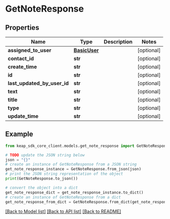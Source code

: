 # GetNoteResponse


## Properties

Name | Type | Description | Notes
------------ | ------------- | ------------- | -------------
**assigned_to_user** | [**BasicUser**](BasicUser.md) |  | [optional] 
**contact_id** | **str** |  | [optional] 
**create_time** | **str** |  | [optional] 
**id** | **str** |  | [optional] 
**last_updated_by_user_id** | **str** |  | [optional] 
**text** | **str** |  | [optional] 
**title** | **str** |  | [optional] 
**type** | **str** |  | [optional] 
**update_time** | **str** |  | [optional] 

## Example

```python
from keap_sdk_core_client.models.get_note_response import GetNoteResponse

# TODO update the JSON string below
json = "{}"
# create an instance of GetNoteResponse from a JSON string
get_note_response_instance = GetNoteResponse.from_json(json)
# print the JSON string representation of the object
print(GetNoteResponse.to_json())

# convert the object into a dict
get_note_response_dict = get_note_response_instance.to_dict()
# create an instance of GetNoteResponse from a dict
get_note_response_from_dict = GetNoteResponse.from_dict(get_note_response_dict)
```
[[Back to Model list]](../README.md#documentation-for-models) [[Back to API list]](../README.md#documentation-for-api-endpoints) [[Back to README]](../README.md)


